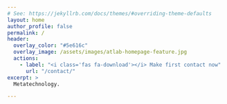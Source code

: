 ```yaml
---
# See: https://jekyllrb.com/docs/themes/#overriding-theme-defaults
layout: home
author_profile: false
permalink: /
header:
  overlay_color: "#5e616c"
  overlay_image: /assets/images/atlab-homepage-feature.jpg
  actions:
    - label: "<i class='fas fa-download'></i> Make first contact now"
      url: "/contact/"
excerpt: >
  Metatechnology.

---
```


